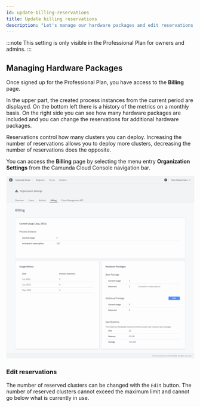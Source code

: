 ```yaml
---
id: update-billing-reservations
title: Update billing reservations
description: "Let's manage our hardware packages and edit reservations."
---
```


:::note
This setting is only visible in the Professional Plan for owners and admins.
:::

## Managing Hardware Packages

Once signed up for the Professional Plan, you have access to the **Billing** page.

In the upper part, the created process instances from the current period are displayed. On the bottom left there is a history of the metrics on a monthly basis. On the right side you can see how many hardware packages are included and you can change the reservations for additional hardware packages.

Reservations control how many clusters you can deploy. Increasing the number of reservations allows you to deploy more clusters, decreasing the number of reservations does the opposite.

You can access the **Billing** page by selecting the menu entry **Organization Settings** from the Camunda Cloud Console navigation bar.

![billing-overview](./img/billing-overview.png)

### Edit reservations

The number of reserved clusters can be changed with the `Edit` button. The number of reserved clusters cannot exceed the maximum limit and cannot go below what is currently in use.
